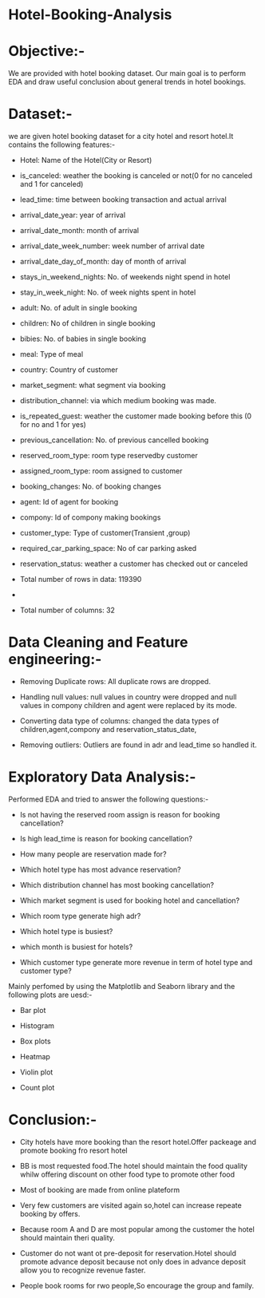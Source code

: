# Hotel-Booking-Analysis
# Objective:-
We are provided with hotel booking dataset. Our main goal is to perform EDA and draw useful conclusion about general trends in hotel bookings.
# Dataset:-
we are given hotel booking dataset for a city hotel and resort hotel.It contains the following features:-
- Hotel: Name of the Hotel(City or Resort)

- is_canceled: weather the booking is canceled or not(0 for no canceled and 1 for canceled)

- lead_time: time between booking transaction and actual arrival

- arrival_date_year: year of arrival

- arrival_date_month: month of arrival

- arrival_date_week_number: week number of arrival date

- arrival_date_day_of_month: day of month of arrival

- stays_in_weekend_nights: No. of weekends night spend in hotel

- stay_in_week_night: No. of week nights spent in hotel

- adult: No. of adult in single booking

- children: No of  children in single booking

- bibies: No. of babies in single booking

- meal: Type of meal

- country: Country of customer

- market_segment: what segment via booking

- distribution_channel: via which medium booking was made.

- is_repeated_guest: weather the customer made booking before this (0 for no and 1 for yes)

- previous_cancellation: No. of previous cancelled booking

- reserved_room_type: room type reservedby customer

- assigned_room_type: room assigned to customer

- booking_changes: No. of booking changes

- agent: Id of agent for booking

- compony: Id of compony making bookings

- customer_type: Type of customer(Transient ,group)

- required_car_parking_space: No of car parking asked

- reservation_status: weather a customer has checked out or canceled

- Total number of rows in data: 119390
- 
- Total number of columns: 32

# Data Cleaning and Feature engineering:-

- Removing Duplicate rows: All duplicate rows are dropped.

- Handling null values: null values in country were dropped and null values in compony children and agent were replaced by its mode.

- Converting data type of columns: changed the data types of children,agent,compony and reservation_status_date,

- Removing outliers: Outliers are found in adr and lead_time so handled it.

# Exploratory Data Analysis:-

Performed EDA and tried to answer the following questions:-

- Is not having the reserved room assign is reason for booking cancellation?

- Is high lead_time is reason for booking cancellation?

- How many people are reservation made for?

- Which hotel type has most advance reservation?

- Which distribution channel has most booking cancellation?

- Which market segment is used for booking hotel and cancellation?

- Which room type generate high adr?

- Which hotel type is busiest?

- which month is busiest for hotels?

- Which customer type generate more revenue in term of hotel type and customer type?

Mainly perfomed by using the Matplotlib and Seaborn library and the following plots are uesd:-

- Bar plot

- Histogram

- Box plots

- Heatmap

- Violin plot

- Count plot

# Conclusion:-

- City hotels have more booking than the resort hotel.Offer packeage and promote booking fro resort hotel

- BB is most requested food.The hotel should maintain the food quality whilw offering discount on other food type to promote other food

- Most of booking are made from online plateform

- Very few customers are visited again so,hotel can increase repeate booking by offers.

- Because room A and D are most popular among the customer the hotel should maintain theri quality.

- Customer do not want ot pre-deposit for reservation.Hotel should promote advance deposit because not only does in advance deposit allow you to recognize revenue faster.

- People book rooms for rwo people,So encourage the group and family.    
